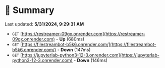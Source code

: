 # 📖 Summary
Last updated: **5/31/2024, 9:29:31 AM**

- `GET` [https://restreamer-09gx.onrender.com](https://restreamer-09gx.onrender.com) - **Up** (680ms)
- `GET` [https://filestreambot-b5k6.onrender.com/](https://filestreambot-b5k6.onrender.com/) - **Down** (147ms)
- `GET` [https://jupyterlab-python3-12-3.onrender.com](https://jupyterlab-python3-12-3.onrender.com) - **Down** (146ms)
